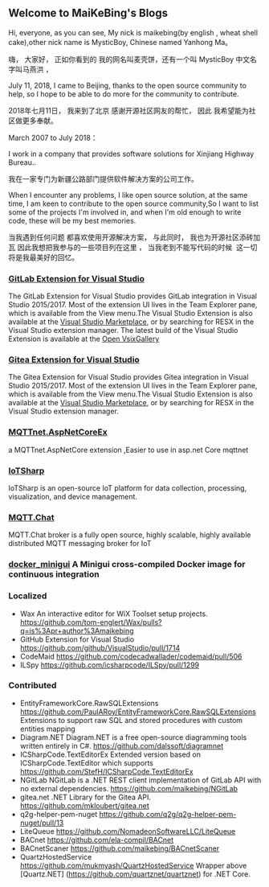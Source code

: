 ## Welcome to MaiKeBing's Blogs

Hi, everyone, as you can see, My nick is maikebing(by english , wheat shell cake),other nick name is MysticBoy, Chinese named  Yanhong Ma。

嗨， 大家好， 正如你看到的 我的网名叫麦壳饼，还有一个叫 MysticBoy 中文名字叫马燕洪 ，



July 11, 2018, I came to Beijing, thanks to the open source community to help, so I hope to be able to do more for the community to contribute. 

2018年七月11日， 我来到了北京 感谢开源社区网友的帮忙， 因此 我希望能为社区做更多奉献。 


March 2007 to July 2018：

I work in a company that provides software solutions for Xinjiang Highway Bureau..

我在一家专门为新疆公路部门提供软件解决方案的公司工作。

When I encounter any problems, I like open source solution, at the same time, I am keen to contribute to the open source community,So I want to list some of the projects I'm involved in, and when I'm old enough to write code, these will be my best memories.

当我遇到任何问题 都喜欢使用开源解决方案， 与此同时， 我也为开源社区添砖加瓦 因此我想把我参与的一些项目列在这里 ， 当我老到不能写代码的时候  这一切将是我最美好的回忆。 

### [GitLab Extension for Visual Studio](https://github.com/maikebing/MQTTnet.AspNetCoreEx)

The  GitLab Extension for Visual Studio provides GitLab integration in Visual Studio 2015/2017. Most of the extension UI lives in the Team Explorer pane, which is available from the View menu.The Visual Studio Extension is also available at the [Visual Studio Marketplace](https://marketplace.visualstudio.com/items?itemName=MysticBoy.GitLabExtensionforVisualStudio), or by searching for RESX in the Visual Studio extension manager. The latest build of the Visual Studio Extension is available at the [Open VsixGallery](http://vsixgallery.com/extension/54803a44-49e0-4935-bba4-7d7d91682273/)



### [Gitea Extension for Visual Studio](https://github.com/maikebing/Gitea.VisualStudio)

The  Gitea Extension for Visual Studio provides Gitea integration in Visual Studio 2015/2017. Most of the extension UI lives in the Team Explorer pane, which is available from the View menu.The Visual Studio Extension is also available at the [Visual Studio Marketplace](https://marketplace.visualstudio.com/items?itemName=MysticBoy.GiteaExtensionforVisualStudio), or by searching for RESX in the Visual Studio extension manager. 

### [MQTTnet.AspNetCoreEx](https://github.com/maikebing/MQTTnet.AspNetCoreEx)

  a MQTTnet.AspNetCore  extension ,Easier to use in asp.net Core mqttnet
 
### [IoTSharp](https://github.com/IoTSharp/IoTSharp)

IoTSharp is an open-source IoT platform for data collection, processing, visualization, and device management.

### [MQTT.Chat](https://github.com/IoTSharp/MQTT.Chat)

MQTT.Chat broker is a fully open source, highly scalable, highly available distributed MQTT messaging broker for IoT
   
  
### [docker_minigui](https://github.com/maikebing/docker_minigui)  A Minigui cross-compiled Docker image for continuous integration 
  

### Localized  

 - Wax An interactive editor for WiX Toolset setup projects. https://github.com/tom-englert/Wax/pulls?q=is%3Apr+author%3Amaikebing
 - GitHub Extension for Visual Studio   https://github.com/github/VisualStudio/pull/1714 
 - CodeMaid   https://github.com/codecadwallader/codemaid/pull/506 
 - ILSpy  https://github.com/icsharpcode/ILSpy/pull/1299


### Contributed
-  EntityFrameworkCore.RawSQLExtensions  https://github.com/PaulARoy/EntityFrameworkCore.RawSQLExtensions Extensions to support raw SQL and stored procedures with custom entities mapping 
 - Diagram.NET   Diagram.NET is a free open-source diagramming tools written entirely in C#.  https://github.com/dalssoft/diagramnet 
 - ICSharpCode.TextEditorEx  Extended version based on ICSharpCode.TextEditor which supports    https://github.com/StefH/ICSharpCode.TextEditorEx 
 - NGitLab  NGitLab is a .NET REST client implementation of GitLab API with no external dependencies.    https://github.com/maikebing/NGitLab  
- gitea.net .NET Library for the Gitea API.   https://github.com/mkloubert/gitea.net
-  q2g-helper-pem-nuget  https://github.com/q2g/q2g-helper-pem-nuget/pull/13 
-  LiteQueue  https://github.com/NomadeonSoftwareLLC/LiteQueue
-  BACnet  https://github.com/ela-compil/BACnet
-  BACnetScaner  https://github.com/maikebing/BACnetScaner
-  QuartzHostedService  https://github.com/mukmyash/QuartzHostedService      Wrapper above [Quartz.NET] (https://github.com/quartznet/quartznet) for .NET Core.
   


